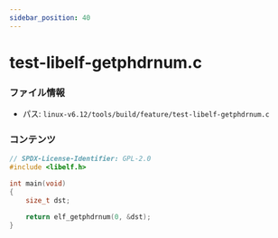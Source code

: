 ```yaml
---
sidebar_position: 40
---
```

# test-libelf-getphdrnum.c

### ファイル情報

- パス: `linux-v6.12/tools/build/feature/test-libelf-getphdrnum.c`

### コンテンツ

```c
// SPDX-License-Identifier: GPL-2.0
#include <libelf.h>

int main(void)
{
	size_t dst;

	return elf_getphdrnum(0, &dst);
}

```
